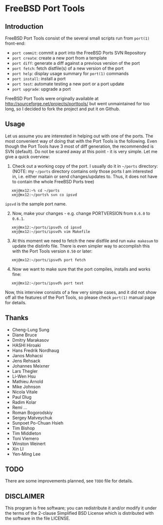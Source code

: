 FreeBSD Port Tools
==================

Introduction
------------

FreeBSD Port Tools consist of the several small scripts run from
`port(1)` front-end:
- `port commit`: commit a port into the FreeBSD Ports SVN Repository
- `port create`: create a new port from a template
- `port diff`: generate a diff against a previous version of the port
- `port fetch`: fetch distfile(s) of a new version of the port
- `port help`: display usage summary for `port(1)` commands
- `port install`: install a port
- `port test`: automate testing a new port or a port update
- `port upgrade`: upgrade a port

FreeBSD Port Tools were originally available at <http://sourceforge.net/projects/porttools/>
but went unmaintained for too long, so I decided to fork the project and put it
on Github.

Usage
-----

Let us assume you are interested in helping out with one of the ports.
The most convenient way of doing that with the Port Tools is the following.
Even though the Port Tools have 3 most of diff generation, the recommended is
SVN (default). Do not be scared away at this point - it is very simple.
Let me give a quick overview:

1. Check out a working copy of the port. I usually do it in `~/ports` directory:
   (NOTE: my `~/ports` directory contains only those ports I am interested in,
   i.e. either maitain or send changes/updates to. Thus, it does not have
   to contain the whole FreeBSD Ports tree)

```
   xmj@mx12:~% cd ~/ports
   xmj@mx12:~/ports% svn co ipsvd
```

   `ipsvd` is the sample port name.

2. Now, make your changes - e.g. change PORTVERSION from `0.6.0` to `0.6.1`.


```
   xmj@mx12:~/ports/ipsvd% cd ipsvd
   xmj@mx12:~/ports/ipsvd% vim Makefile
```

3. At this moment we need to fetch the new distfile and run `make makesum`
   to update the distinfo file. There is even simpler way to accomplish this
   with the Port Tools version `0.50` or later:

```
   xmj@mx12:~/ports/ipsvd% port fetch
```

4. Now we want to make sure that the port compiles, installs and works fine:

```
   xmj@mx12:~/ports/ipsvd% port test
```

Now, this interview consists of a few very simple cases, and it did not show off
all the features of the Port Tools, so please check `port(1)` manual page for details.

Thanks
------

  * Cheng-Lung Sung
  * Diane Bruce
  * Dmitry Marakasov
  * HASHI Hiroaki
  * Hans Fredrik Nordhaug
  * Janos Mohacsi
  * Jens Rehsack
  * Johannes Meixner
  * Lars Thegler
  * Li-Wen Hsu
  * Mathieu Arnold
  * Mike Johnson
  * Nicola Vitale
  * Paul Dlug
  * Radim Kolar
  * Remi ...
  * Roman Bogorodskiy
  * Sergey Matveychuk
  * Sunpoet Po-Chuan Hsieh
  * Tim Bishop
  * Tim Middleton
  * Toni Viemero
  * Winston Weinert
  * Xin LI
  * Yen-Ming Lee

TODO
----
There are some improvements planned, see `TODO` file for details.

DISCLAIMER
----------

This program is free software; you can redistribute it and/or modify it under
the terms of the 2-clause Simplified BSD License which is distributed with the
software in the file LICENSE.
